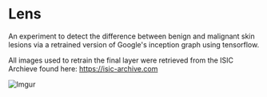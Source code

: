 # Lens
An experiment to detect the difference between benign and malignant skin lesions via a retrained version of Google's inception graph using tensorflow.

All images used to retrain the final layer were retrieved from the ISIC Archieve found here: https://isic-archive.com 

![Imgur](http://i.imgur.com/izUCxkH.png)
